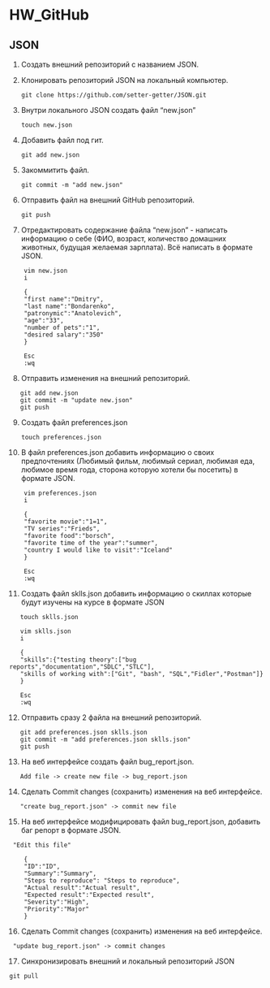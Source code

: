 # HW_GitHub
## JSON

 1. Создать внешний репозиторий c названием JSON.
 2. Клонировать репозиторий JSON на локальный компьютер.
 
	`git clone https://github.com/setter-getter/JSON.git`
 3. Внутри локального JSON создать файл “new.json”
 
	`touch new.json`
 4. Добавить файл под гит.
 
    `git add new.json`
  
 5. Закоммитить файл.
 
	 `git commit -m "add new.json"`
   
 6. Отправить файл на внешний GitHub репозиторий.
 
	 `git push`
    
 7. Отредактировать содержание файла “new.json” - написать информацию о себе (ФИО, возраст, количество домашних животных, будущая желаемая зарплата). Всё написать в формате JSON.
```
	vim new.json
	i
	
	{
	"first name":"Dmitry",
	"last name":"Bondarenko",
	"patronymic":"Anatolevich",
	"age":"33",
	"number of pets":"1",
	"desired salary":"350"
	}
	
	Esc
	:wq
  ```
  
 8. Отправить изменения на внешний репозиторий.
 ```
	git add new.json
	git commit -m "update new.json"
	git push
 ```
 9. Создать файл preferences.json
 
	`touch preferences.json`
  
 10. В файл preferences.json добавить информацию о своих предпочтениях (Любимый фильм, любимый сериал, любимая еда, любимое время года, сторона которую хотели бы посетить) в формате JSON.
```
	vim preferences.json
	i

	{
	"favorite movie":"1=1",
	"TV series":"Frieds",
	"favorite food":"borsch",
	"favorite time of the year":"summer",
	"country I would like to visit":"Iceland"
	}

	Esc
	:wq
```
 11. Создать файл sklls.json добавить информацию о скиллах которые будут изучены на курсе в формате JSON
 ```
	touch sklls.json
	
	vim sklls.json
	i
	
	{
	"skills":{"testing theory":["bug reports","documentation","SDLC","STLC"],
 	"skills of working with":["Git", "bash", "SQL","Fidler","Postman"]}
	}
	
	Esc
	:wq
```
 12. Отправить сразу 2 файла на внешний репозиторий.
 ```
	git add preferences.json sklls.json
	git commit -m "add preferences.json sklls.json"
	git push
 ``` 
 13. На веб интерфейсе создать файл bug_report.json.
 ```
	Add file -> create new file -> bug_report.json
```
 14. Сделать Commit changes (сохранить) изменения на веб интерфейсе.

`	"create bug_report.json" -> commit new file`

 15. На веб интерфейсе модифицировать файл bug_report.json, добавить баг репорт в формате JSON.
	
  `	"Edit this file"`
```
	{
	"ID":"ID",
	"Summary":"Summary",
	"Steps to reproduce": "Steps to reproduce",
	"Actual result":"Actual result",
	"Expected result":"Expected result",
	"Severity":"High",
	"Priority":"Major"
	}
```
 16. Сделать Commit changes (сохранить) изменения на веб интерфейсе.

 ` "update bug_report.json" -> commit changes`

 17. Синхронизировать внешний и локальный репозиторий JSON
 
 `git pull`
